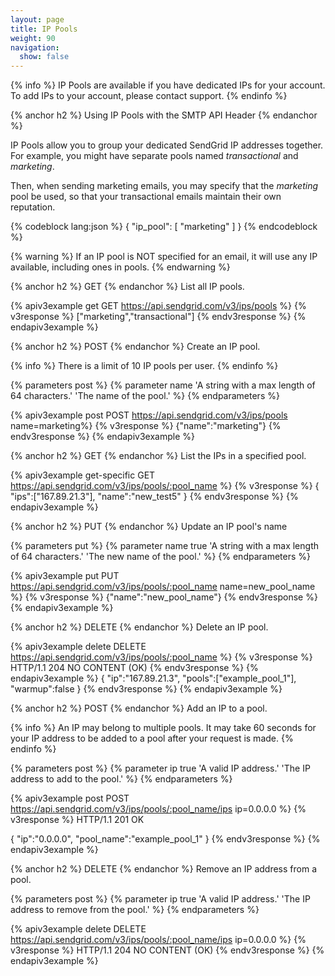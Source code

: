 ```yaml
---
layout: page
title: IP Pools
weight: 90
navigation:
  show: false
---
```


{% info %}
IP Pools are available if you have dedicated IPs for your account.
To add IPs to your account, please contact support.
{% endinfo %}

{% anchor h2 %}
Using IP Pools with the SMTP API Header
{% endanchor %}

IP Pools allow you to group your dedicated SendGrid IP addresses
together. For example, you might have separate pools named
_transactional_ and _marketing_. 

Then, when sending marketing emails, you may specify that the _marketing_ pool be used, so that your transactional emails maintain their own reputation.

{% codeblock lang:json %}
{
  "ip_pool": [
    "marketing"
  ]
}
{% endcodeblock %}

{% warning %}
If an IP pool is NOT specified for an email, it will use any IP available, including ones in pools.
{% endwarning %}

{% anchor h2 %}
GET
{% endanchor  %}
List all IP pools.

{% apiv3example get GET https://api.sendgrid.com/v3/ips/pools %}
{% v3response %}
["marketing","transactional"]
{% endv3response %}
{% endapiv3example %}

{% anchor h2 %}
POST
{% endanchor %}
Create an IP pool.

{% info %}
There is a limit of 10 IP pools per user.
{% endinfo %}

{% parameters post %}
  {% parameter name 'A string with a max length of 64 characters.' 'The name of the pool.' %}
{% endparameters %}

{% apiv3example post POST https://api.sendgrid.com/v3/ips/pools name=marketing%}
{% v3response %}
{"name":"marketing"}
{% endv3response %}
{% endapiv3example %}

{% anchor h2 %}
GET
{% endanchor %}
List the IPs in a specified pool.

{% apiv3example get-specific GET https://api.sendgrid.com/v3/ips/pools/:pool_name %}
{% v3response %}
{
  "ips":["167.89.21.3"],
  "name":"new_test5"
}
{% endv3response %}
{% endapiv3example %}

{% anchor h2 %}
PUT
{% endanchor %}
Update an IP pool's name

{% parameters put %}
  {% parameter name true 'A string with a max length of 64 characters.' 'The new name of the pool.' %}
{% endparameters %}

{% apiv3example put PUT https://api.sendgrid.com/v3/ips/pools/:pool_name name=new_pool_name %}
{% v3response %}
{"name":"new_pool_name"}
{% endv3response %}
{% endapiv3example %}

{% anchor h2 %}
DELETE
{% endanchor %}
Delete an IP pool.

{% apiv3example delete DELETE https://api.sendgrid.com/v3/ips/pools/:pool_name %}
  {% v3response %}
HTTP/1.1 204 NO CONTENT (OK)
  {% endv3response %}
{% endapiv3example %}
{
 "ip":"167.89.21.3",
  "pools":["example_pool_1"],
  "warmup":false
}
 {% endv3response %}
 {% endapiv3example %}

 {% anchor h2 %}
 POST
 {% endanchor %}
 Add an IP to a pool.

 {% info %}
 An IP may belong to multiple pools. It may take 60 seconds for your IP address to be added to a pool after your request is made.
 {% endinfo %}

 {% parameters post %}
  {% parameter ip true 'A valid IP address.' 'The IP address to add to the pool.' %}
 {% endparameters %}

 {% apiv3example post POST https://api.sendgrid.com/v3/ips/pools/:pool_name/ips ip=0.0.0.0 %}
  {% v3response %}
 HTTP/1.1 201 OK

{
   "ip":"0.0.0.0",
   "pool_name":"example_pool_1"
}
 {% endv3response %}
 {% endapiv3example %}

 {% anchor h2 %}
 DELETE
 {% endanchor %}
 Remove an IP address from a pool.

 {% parameters post %}
  {% parameter ip true 'A valid IP address.' 'The IP address to remove from the pool.' %}
 {% endparameters %}
 
 {% apiv3example delete DELETE https://api.sendgrid.com/v3/ips/pools/:pool_name/ips ip=0.0.0.0 %}
   {% v3response %}
 HTTP/1.1 204 NO CONTENT (OK)
   {% endv3response %}
 {% endapiv3example %}

